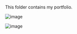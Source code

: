 This folder contains my portfolio.


![image](https://github.com/rishhhhhhhhh/Portfolio/assets/112609390/53f6f615-9b73-4ad2-989d-4c11126af103)


![image](https://github.com/rishhhhhhhhh/Portfolio/assets/112609390/1a67aeb9-0eb6-4b98-aa93-4c3ab32d4f4b)

